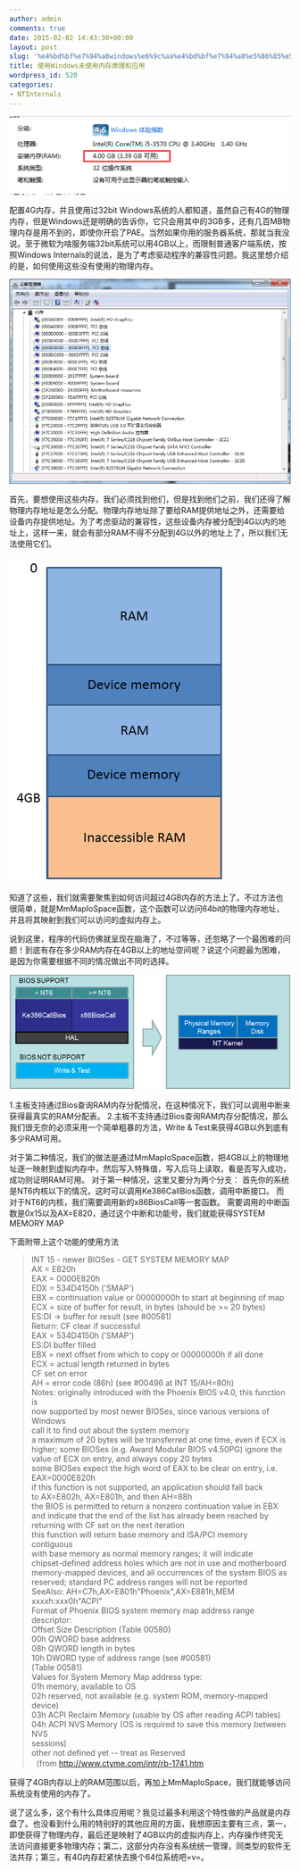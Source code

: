 ```yaml
---
author: admin
comments: true
date: 2015-02-02 14:43:30+00:00
layout: post
slug: '%e4%bd%bf%e7%94%a8windows%e6%9c%aa%e4%bd%bf%e7%94%a8%e5%86%85%e5%ad%98%e5%8e%9f%e7%90%86%e5%92%8c%e5%ba%94%e7%94%a8'
title: 使用Windows未使用内存原理和应用
wordpress_id: 520
categories:
- NTInternals
---
```


[![20150202104522](/uploads/2015/02/20150202104522.png)](/uploads/2015/02/20150202104522.png)

配置4G内存，并且使用过32bit Windows系统的人都知道，虽然自己有4G的物理内存，但是Windows还是明确的告诉你，它只会用其中的3GB多，还有几百MB物理内存是用不到的，即使你开启了PAE。当然如果你用的服务器系统，那就当我没说。至于微软为啥服务端32bit系统可以用4GB以上，而限制普通客户端系统，按照Windows Internals的说法，是为了考虑驱动程序的兼容性问题。我这里想介绍的是，如何使用这些没有使用的物理内存。

[![20150202105145](/uploads/2015/02/20150202105145.png)](/uploads/2015/02/20150202105145.png)

首先，要想使用这些内存，我们必须找到他们，但是找到他们之前，我们还得了解物理内存地址是怎么分配。物理内存地址除了要给RAM提供地址之外，还需要给设备内存提供地址。为了考虑驱动的兼容性，这些设备内存被分配到4G以内的地址上，这样一来，就会有部分RAM不得不分配到4G以外的地址上了，所以我们无法使用它们。

[![20150202110332](/uploads/2015/02/20150202110332.png)](/uploads/2015/02/20150202110332.png)

知道了这些，我们就需要聚焦到如何访问超过4GB内存的方法上了。不过方法也很简单，就是MmMapIoSpace函数，这个函数可以访问64bit的物理内存地址，并且将其映射到我们可以访问的虚拟内存上。

说到这里，程序的代码仿佛就呈现在脑海了，不过等等，还忽略了一个最困难的问题！到底有存在多少RAM内存在4GB以上的地址空间呢？说这个问题最为困难，是因为你需要根据不同的情况做出不同的选择。

[![20150202095553](/uploads/2015/02/20150202095553.png)](/uploads/2015/02/20150202095553.png)

1.主板支持通过Bios查询RAM内存分配情况，在这种情况下，我们可以调用中断来获得最真实的RAM分配表。
2.主板不支持通过Bios查询RAM内存分配情况，那么我们很无奈的必须采用一个简单粗暴的方法，Write & Test来获得4GB以外到底有多少RAM可用。

对于第二种情况，我们的做法是通过MmMapIoSpace函数，把4GB以上的物理地址逐一映射到虚拟内存中，然后写入特殊值，写入后马上读取，看是否写入成功，成功则证明RAM可用。
对于第一种情况，这里又要分为两个分支：
首先你的系统是NT6内核以下的情况，这时可以调用Ke386CallBios函数，调用中断接口。
而对于NT6的内核，我们需要调用新的x86BiosCall等一套函数。
需要调用的中断函数是0x15以及AX=E820，通过这个中断和功能号，我们就能获得SYSTEM MEMORY MAP

下面附带上这个功能的使用方法

> INT 15 - newer BIOSes - GET SYSTEM MEMORY MAP  
   AX = E820h  
   EAX = 0000E820h  
   EDX = 534D4150h ('SMAP')  
   EBX = continuation value or 00000000h to start at beginning of map  
   ECX = size of buffer for result, in bytes (should be >= 20 bytes)  
   ES:DI -> buffer for result (see #00581)  
Return: CF clear if successful  
    EAX = 534D4150h ('SMAP')  
    ES:DI buffer filled  
    EBX = next offset from which to copy or 00000000h if all done  
    ECX = actual length returned in bytes  
   CF set on error  
    AH = error code (86h) (see #00496 at INT 15/AH=80h)  
Notes:   originally introduced with the Phoenix BIOS v4.0, this function is  
    now supported by most newer BIOSes, since various versions of Windows  
    call it to find out about the system memory  
   a maximum of 20 bytes will be transferred at one time, even if ECX is  
    higher; some BIOSes (e.g. Award Modular BIOS v4.50PG) ignore the  
    value of ECX on entry, and always copy 20 bytes  
   some BIOSes expect the high word of EAX to be clear on entry, i.e.  
    EAX=0000E820h  
   if this function is not supported, an application should fall back  
    to AX=E802h, AX=E801h, and then AH=88h  
   the BIOS is permitted to return a nonzero continuation value in EBX  
    and indicate that the end of the list has already been reached by  
    returning with CF set on the next iteration  
   this function will return base memory and ISA/PCI memory contiguous  
    with base memory as normal memory ranges; it will indicate  
    chipset-defined address holes which are not in use and motherboard  
    memory-mapped devices, and all occurrences of the system BIOS as  
    reserved; standard PC address ranges will not be reported  
SeeAlso: AH=C7h,AX=E801h"Phoenix",AX=E881h,MEM xxxxh:xxx0h"ACPI"  
Format of Phoenix BIOS system memory map address range descriptor:  
Offset   Size   Description   (Table 00580)  
00h   QWORD   base address  
08h   QWORD   length in bytes  
10h   DWORD   type of address range (see #00581)  
(Table 00581)  
Values for System Memory Map address type:  
01h   memory, available to OS  
02h   reserved, not available (e.g. system ROM, memory-mapped device)  
03h   ACPI Reclaim Memory (usable by OS after reading ACPI tables)  
04h   ACPI NVS Memory (OS is required to save this memory between NVS  
    sessions)  
other   not defined yet -- treat as Reserved  
（from http://www.ctyme.com/intr/rb-1741.htm


获得了4GB内存以上的RAM范围以后，再加上MmMapIoSpace，我们就能够访问系统没有使用的内存了。

说了这么多，这个有什么具体应用呢？我见过最多利用这个特性做的产品就是内存盘了。也没看到什么用的特别好的其他应用的方面，我想原因主要有三点，第一，即使获得了物理内存，最后还是映射了4GB以内的虚拟内存上，内存操作终究无法访问直接更多物理内存；第二，这部分内存没有系统统一管理，同类型的软件无法共存；第三，有4G内存赶紧快去换个64位系统吧=v=。
